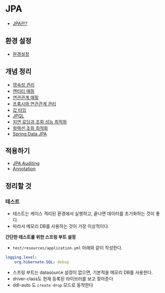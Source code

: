 # JPA

* [JPA란?](JPA란?/JPA란?.md)



## 환경 설정

* [환경설정](환경설정/환경설정.md)



## 개념 정리

* [영속성 관리](./영속성관리/영속성관리.md)
* [엔티티 매핑](entity-mapping/entity-mapping.md)
* [연관관계 매핑](Relationship-Mapping/Relationship-Mapping.md) 
* [프록시와 연관관계 관리](프록시와-연관관계-관리/프록시와-연관관계-관리.md) 
* [값 타입](값-타입/값-타입.md) 
* [JPQL](JPQL/JPQL.md)
* [지연 로딩과 조회 성능 최적화](지연-로딩과-조회-성능-최적화/지연-로딩과-조회-성능-최적화.md) 
* [컬렉션 조회 최적화](컬렉션-조회-최적화/컬렉션-조회-최적화.md) 
* [Spring Data JPA](Spring-Data-JPA/SpringDataJPA.md) 



## 적용하기

*  [JPA Auditing](JPA-Auditing/JPA-Auditing.md) 
* [Annotation](Annotation/Annotation.md)



## 정리할 것

### 테스트

* 테스트는 케이스 격리된 환경에서 실행하고, 끝나면 데이터를 초기화하는 것이 좋다. 
* 따라서 메모리 DB를 사용하는 것이 가장 이상적이다.



**간단한 테스트를 위한 스프링 부트 설정**

* `test/resources/application.yml` 아래와 같이 작성한다.

```yml
logging.level:
    org.hibernate.SQL: debug
```

* 스프링 부트는 datasource 설정이 없으면, 기본적을 메모리 DB를 사용한다.
* driver-class도 현재 등록된 라이브러를 보고 찾아준다
* ddl-auto 도 `create-drop` 모드로 동작한다

